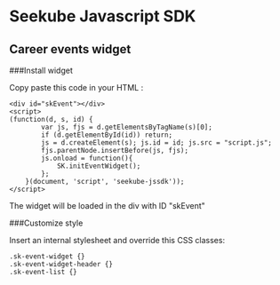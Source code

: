 Seekube Javascript SDK
===================

Career events widget
-------------

###Install widget

Copy paste this code in your HTML :

    <div id="skEvent"></div>
    <script>
    (function(d, s, id) {
            var js, fjs = d.getElementsByTagName(s)[0];
            if (d.getElementById(id)) return;
            js = d.createElement(s); js.id = id; js.src = "script.js";
            fjs.parentNode.insertBefore(js, fjs);
            js.onload = function(){
                SK.initEventWidget();
            };
        }(document, 'script', 'seekube-jssdk'));
    </script>

The widget will be loaded in the div with ID "skEvent"


###Customize style

Insert an internal stylesheet and override this CSS classes:

    .sk-event-widget {}
	.sk-event-widget-header {}
	.sk-event-list {}